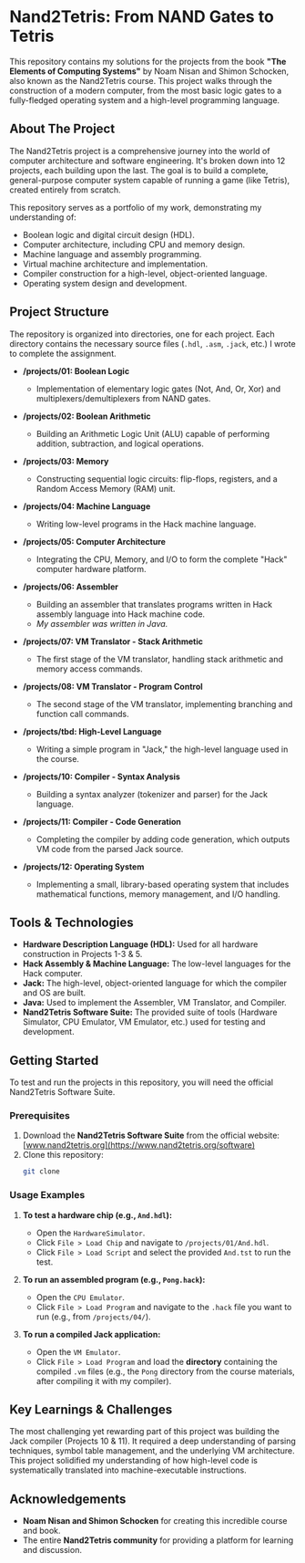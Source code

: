 # Nand2Tetris: From NAND Gates to Tetris

This repository contains my solutions for the projects from the book **"The Elements of Computing Systems"** by Noam Nisan and Shimon Schocken, also known as the Nand2Tetris course. This project walks through the construction of a modern computer, from the most basic logic gates to a fully-fledged operating system and a high-level programming language.

## About The Project

The Nand2Tetris project is a comprehensive journey into the world of computer architecture and software engineering. It's broken down into 12 projects, each building upon the last. The goal is to build a complete, general-purpose computer system capable of running a game (like Tetris), created entirely from scratch.

This repository serves as a portfolio of my work, demonstrating my understanding of:
* Boolean logic and digital circuit design (HDL).
* Computer architecture, including CPU and memory design.
* Machine language and assembly programming.
* Virtual machine architecture and implementation.
* Compiler construction for a high-level, object-oriented language.
* Operating system design and development.

## Project Structure

The repository is organized into directories, one for each project. Each directory contains the necessary source files (`.hdl`, `.asm`, `.jack`, etc.) I wrote to complete the assignment.

* **/projects/01: Boolean Logic**
    * Implementation of elementary logic gates (Not, And, Or, Xor) and multiplexers/demultiplexers from NAND gates.

* **/projects/02: Boolean Arithmetic**
    * Building an Arithmetic Logic Unit (ALU) capable of performing addition, subtraction, and logical operations.

* **/projects/03: Memory**
    * Constructing sequential logic circuits: flip-flops, registers, and a Random Access Memory (RAM) unit.

* **/projects/04: Machine Language**
    * Writing low-level programs in the Hack machine language.

* **/projects/05: Computer Architecture**
    * Integrating the CPU, Memory, and I/O to form the complete "Hack" computer hardware platform.

* **/projects/06: Assembler**
    * Building an assembler that translates programs written in Hack assembly language into Hack machine code.
    * *My assembler was written in Java.*

* **/projects/07: VM Translator - Stack Arithmetic**
    * The first stage of the VM translator, handling stack arithmetic and memory access commands.

* **/projects/08: VM Translator - Program Control**
    * The second stage of the VM translator, implementing branching and function call commands.

* **/projects/tbd: High-Level Language**
    * Writing a simple program in "Jack," the high-level language used in the course.

* **/projects/10: Compiler - Syntax Analysis**
    * Building a syntax analyzer (tokenizer and parser) for the Jack language.

* **/projects/11: Compiler - Code Generation**
    * Completing the compiler by adding code generation, which outputs VM code from the parsed Jack source.

* **/projects/12: Operating System**
    * Implementing a small, library-based operating system that includes mathematical functions, memory management, and I/O handling.

## Tools & Technologies

* **Hardware Description Language (HDL):** Used for all hardware construction in Projects 1-3 & 5.
* **Hack Assembly & Machine Language:** The low-level languages for the Hack computer.
* **Jack:** The high-level, object-oriented language for which the compiler and OS are built.
* **Java:** Used to implement the Assembler, VM Translator, and Compiler.
* **Nand2Tetris Software Suite:** The provided suite of tools (Hardware Simulator, CPU Emulator, VM Emulator, etc.) used for testing and development.

## Getting Started

To test and run the projects in this repository, you will need the official Nand2Tetris Software Suite.

### Prerequisites

1.  Download the **Nand2Tetris Software Suite** from the official website: [www.nand2tetris.org](https://www.nand2tetris.org/software)
2.  Clone this repository:
    ```sh
    git clone 
    ```

### Usage Examples

1.  **To test a hardware chip (e.g., `And.hdl`):**
    * Open the `HardwareSimulator`.
    * Click `File > Load Chip` and navigate to `/projects/01/And.hdl`.
    * Click `File > Load Script` and select the provided `And.tst` to run the test.

2.  **To run an assembled program (e.g., `Pong.hack`):**
    * Open the `CPU Emulator`.
    * Click `File > Load Program` and navigate to the `.hack` file you want to run (e.g., from `/projects/04/`).

3.  **To run a compiled Jack application:**
    * Open the `VM Emulator`.
    * Click `File > Load Program` and load the **directory** containing the compiled `.vm` files (e.g., the `Pong` directory from the course materials, after compiling it with my compiler).

## Key Learnings & Challenges

The most challenging yet rewarding part of this project was building the Jack compiler (Projects 10 & 11). It required a deep understanding of parsing techniques, symbol table management, and the underlying VM architecture. This project solidified my understanding of how high-level code is systematically translated into machine-executable instructions.

## Acknowledgements

* **Noam Nisan and Shimon Schocken** for creating this incredible course and book.
* The entire **Nand2Tetris community** for providing a platform for learning and discussion.
